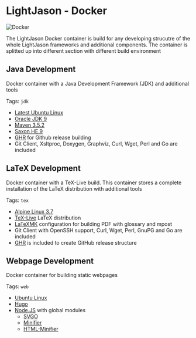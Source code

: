 # LightJason - Docker

![Docker](https://img.shields.io/docker/build/lightjason/docker.svg)

The LightJason Docker container is build for any developing strucutre of the whole LightJason frameworks and additional components. The container is splitted up into different section with different build environment

## Java Development

Docker container with a Java Development Framework (JDK) and additional tools

Tags: ```jdk```

* [Latest Ubuntu Linux](https://hub.docker.com/_/ubuntu/)
* [Oracle JDK 9](http://www.oracle.com/technetwork/java/javase/downloads/jdk9-downloads-3848520.html)
* [Maven 3.5.2](https://maven.apache.org/)
* [Saxon HE 9](http://saxon.sourceforge.net/)
* [GHR](http://deeeet.com/ghr/) for Github release building
* Git Client, Xsltproc, Doxygen, Graphviz, Curl, Wget, Perl and Go are included

## LaTeX Development

Docker container with a TeX-Live build. This container stores a complete installation of the LaTeX distribution with additional tools

Tags: ```tex```

* [Alpine Linux 3.7](https://alpinelinux.org/)
* [TeX-Live](https://www.tug.org/texlive/) LaTeX distribution
* [LaTeXMK](https://ctan.org/pkg/latexmk) configuration for building PDF with glossary and mpost
* Git Client with OpenSSH support, Curl, Wget, Perl, GnuPG and Go are included
* [GHR](http://deeeet.com/ghr/) is included to create GitHub release structure

## Webpage Development

Docker container for building static webpages

Tags: ```web```

* [Ubuntu Linux](https://wiki.ubuntuusers.de/Bionic_Beaver/)
* [Hugo](https://gohugo.io/)
* [Node.JS](https://nodejs.org) with global modules
	* [SVGO](https://github.com/svg/svgo)
	* [Minifier](https://github.com/fizker/minifier)
	* [HTML-Minifier](https://github.com/kangax/html-minifier)
